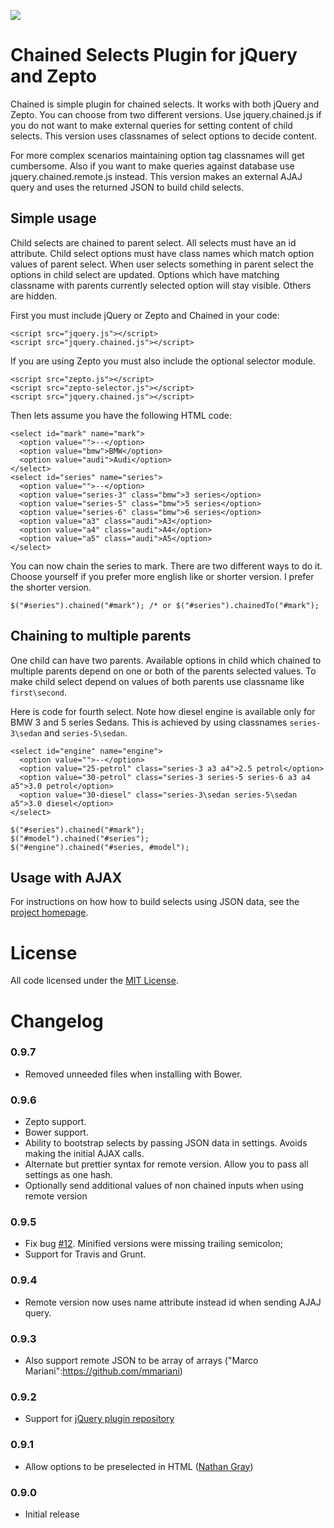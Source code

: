 <a href="https://travis-ci.org/tuupola/jquery_chained"><img src="https://travis-ci.org/tuupola/jquery_chained.png?branch=master" /></a>

# Chained Selects Plugin for jQuery and Zepto

Chained is simple plugin for chained selects. It works with both jQuery and Zepto. You can choose from two different versions. Use jquery.chained.js if you do not want to make external queries for setting content of child selects. This version uses classnames of select options to decide content.

For more complex scenarios maintaining option tag classnames will get cumbersome. Also if you want to make queries against database use jquery.chained.remote.js instead. This version makes an external AJAJ query and uses the returned JSON to build child selects.

## Simple usage

Child selects are chained to parent select. All selects must have an id attribute. Child select options must have class names which match option values of parent select. When user selects something in parent select the options in child select are updated. Options which have matching classname with parents currently selected option will stay visible. Others are hidden.

First you must include jQuery or Zepto and Chained in your code:

    <script src="jquery.js"></script>
    <script src="jquery.chained.js"></script>

If you are using Zepto you must also include the optional selector module.

    <script src="zepto.js"></script>
    <script src="zepto-selector.js"></script>
    <script src="jquery.chained.js"></script>

Then lets assume you have the following HTML code:

    <select id="mark" name="mark">
      <option value="">--</option>
      <option value="bmw">BMW</option>
      <option value="audi">Audi</option>
    </select>
    <select id="series" name="series">
      <option value="">--</option>
      <option value="series-3" class="bmw">3 series</option>
      <option value="series-5" class="bmw">5 series</option>
      <option value="series-6" class="bmw">6 series</option>
      <option value="a3" class="audi">A3</option>
      <option value="a4" class="audi">A4</option>
      <option value="a5" class="audi">A5</option>
    </select>

You can now chain the series to mark. There are two different ways to do it. Choose yourself if you prefer more english like or shorter version. I prefer the shorter version.

    $("#series").chained("#mark"); /* or $("#series").chainedTo("#mark");

## Chaining to multiple parents

One child can have two parents. Available options in child which chained to multiple parents depend on one or both of the parents selected values. To make child select depend on values of both parents use classname like <code>first\second</code>.

Here is code for fourth select. Note how diesel engine is available only for BMW 3 and 5 series Sedans. This is achieved by using classnames <code>series-3\sedan</code> and <code>series-5\sedan</code>.

    <select id="engine" name="engine">
      <option value="">--</option>
      <option value="25-petrol" class="series-3 a3 a4">2.5 petrol</option>
      <option value="30-petrol" class="series-3 series-5 series-6 a3 a4 a5">3.0 petrol</option>
      <option value="30-diesel" class="series-3\sedan series-5\sedan a5">3.0 diesel</option>
    </select>

    $("#series").chained("#mark");
    $("#model").chained("#series");
    $("#engine").chained("#series, #model");

## Usage with AJAX

For instructions on how how to build selects using JSON data, see the [project homepage](http://www.appelsiini.net/projects/chained).

# License

All code licensed under the [MIT License](http://www.opensource.org/licenses/mit-license.php).

# Changelog

### 0.9.7

* Removed unneeded files when installing with Bower.

### 0.9.6

* Zepto support.
* Bower support.
* Ability to bootstrap selects by passing JSON data in settings. Avoids making the initial AJAX calls.
* Alternate but prettier syntax for remote version. Allow you to pass all settings as one hash.
* Optionally send additional values of non chained inputs when using remote version

### 0.9.5

* Fix bug [#12](https://github.com/tuupola/jquery_chained/issues/12). Minified versions were missing trailing semicolon;
* Support for Travis and Grunt.

### 0.9.4

* Remote version now uses name attribute instead id when sending AJAJ query.

### 0.9.3

* Also support remote JSON to be array of arrays ("Marco Mariani":https://github.com/mmariani)

### 0.9.2

* Support for [jQuery plugin repository](http://plugins.jquery.com/)

### 0.9.1

* Allow options to be preselected in HTML ([Nathan Gray](https://github.com/kolibrie))

### 0.9.0

* Initial release
